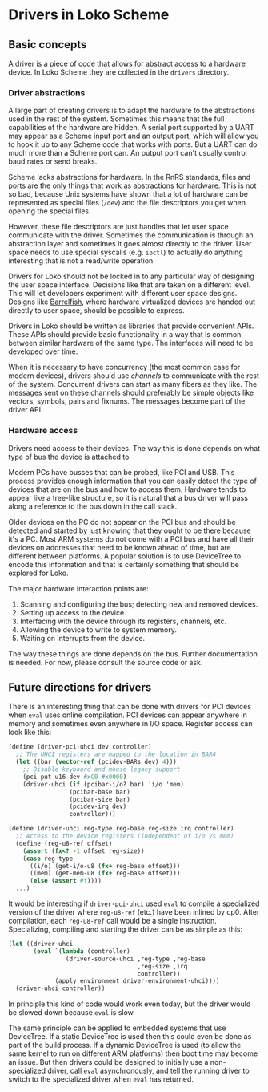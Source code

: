 # Drivers in Loko Scheme

## Basic concepts

A driver is a piece of code that allows for abstract access to a
hardware device. In Loko Scheme they are collected in the `drivers`
directory.

### Driver abstractions

A large part of creating drivers is to adapt the hardware to the
abstractions used in the rest of the system. Sometimes this means that
the full capabilities of the hardware are hidden. A serial port
supported by a UART may appear as a Scheme input port and an output
port, which will allow you to hook it up to any Scheme code that works
with ports. But a UART can do much more than a Scheme port can. An
output port can't usually control baud rates or send breaks.

Scheme lacks abstractions for hardware. In the RnRS standards, files
and ports are the only things that work as abstractions for hardware.
This is not so bad, because Unix systems have shown that a lot of
hardware can be represented as special files (`/dev`) and the file
descriptors you get when opening the special files.

However, these file descriptors are just handles that let user space
communicate with the driver. Sometimes the communication is through an
abstraction layer and sometimes it goes almost directly to the driver.
User space needs to use special syscalls (e.g. `ioctl`) to actually do
anything interesting that is not a read/write operation.

Drivers for Loko should not be locked in to any particular way of
designing the user space interface. Decisions like that are taken on a
different level. This will let developers experiment with different
user space designs. Designs
like [Barrelfish](http://www.barrelfish.org), where hardware
virtualized devices are handed out directly to user space, should be
possible to express.

Drivers in Loko should be written as libraries that provide convenient
APIs. These APIs should provide basic functionality in a way that is
common between similar hardware of the same type. The interfaces will
need to be developed over time.

When it is necessary to have concurrency (the most common case for
modern devices), drivers should use *channels* to communicate with the
rest of the system. Concurrent drivers can start as many fibers as
they like. The messages sent on these channels should preferably be
simple objects like vectors, symbols, pairs and fixnums. The messages
become part of the driver API.

### Hardware access

Drivers need access to their devices. The way this is done depends on
what type of bus the device is attached to.

Modern PCs have busses that can be probed, like PCI and USB. This
process provides enough information that you can easily detect the
type of devices that are on the bus and how to access them. Hardware
tends to appear like a tree-like structure, so it is natural that a
bus driver will pass along a reference to the bus down in the call
stack.

Older devices on the PC do not appear on the PCI bus and should be
detected and started by just knowing that they ought to be there
because it's a PC. Most ARM systems do not come with a PCI bus and
have all their devices on addresses that need to be known ahead of
time, but are different between platforms. A popular solution is to
use DeviceTree to encode this information and that is certainly
something that should be explored for Loko.

The major hardware interaction points are:

1. Scanning and configuring the bus; detecting new and removed
   devices.
2. Setting up access to the device.
3. Interfacing with the device through its registers, channels, etc.
4. Allowing the device to write to system memory.
5. Waiting on interrupts from the device.

The way these things are done depends on the bus. Further
documentation is needed. For now, please consult the source code or
ask.

## Future directions for drivers

There is an interesting thing that can be done with drivers for PCI
devices when `eval` uses online compilation. PCI devices can appear
anywhere in memory and sometimes even anywhere in I/O space. Register
access can look like this:

```scheme
(define (driver·pci·uhci dev controller)
  ;; The UHCI registers are mapped to the location in BAR4
  (let ((bar (vector-ref (pcidev-BARs dev) 4)))
    ;; Disable keyboard and mouse legacy support
    (pci-put-u16 dev #xC0 #x0000)
    (driver·uhci (if (pcibar-i/o? bar) 'i/o 'mem)
                 (pcibar-base bar)
                 (pcibar-size bar)
                 (pcidev-irq dev)
                 controller)))

(define (driver·uhci reg-type reg-base reg-size irq controller)
  ;; Access to the device registers (independent of i/o vs mem)
  (define (reg-u8-ref offset)
    (assert (fx<? -1 offset reg-size))
    (case reg-type
      ((i/o) (get-i/o-u8 (fx+ reg-base offset)))
      ((mem) (get-mem-u8 (fx+ reg-base offset)))
      (else (assert #f))))
  ...)

```

It would be interesting if `driver·pci·uhci` used `eval` to compile a
specialized version of the driver where `reg-u8-ref` (etc.) have been
inlined by cp0. After compilation, each `reg-u8-ref` call would be a
single instruction. Specializing, compiling and starting the driver
can be as simple as this:

```scheme
(let ((driver·uhci
       (eval `(lambda (controller)
                (driver-source·uhci ,reg-type ,reg-base
                                    ,reg-size ,irq
                                    controller))
             (apply environment driver-environment·uhci))))
  (driver·uhci controller))
```

In principle this kind of code would work even today, but the driver
would be slowed down because `eval` is slow.

The same principle can be applied to embedded systems that use
DeviceTree. If a static DeviceTree is used then this could even be
done as part of the build process. If a dynamic DeviceTree is used (to
allow the same kernel to run on different ARM platforms) then boot
time may become an issue. But then drivers could be designed to
initially use a non-specialized driver, call `eval` asynchronously,
and tell the running driver to switch to the specialized driver when
`eval` has returned.


